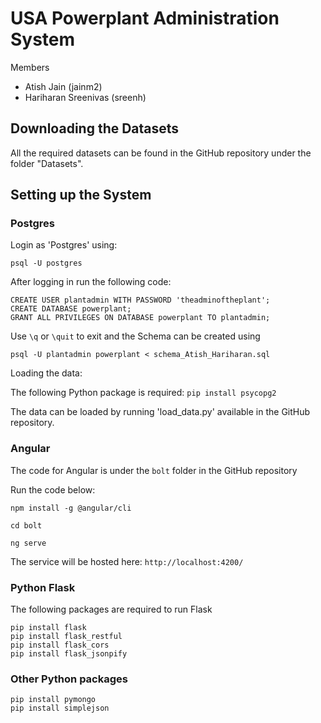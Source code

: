 # USA Powerplant Administration System

Members

- Atish Jain (jainm2)
- Hariharan Sreenivas (sreenh)

## Downloading the Datasets

All the required datasets can be found in the GitHub repository under the folder "Datasets".

## Setting up the System

### Postgres

Login as 'Postgres' using:

```
psql -U postgres
```

After logging in run the following code:

```postgresql
CREATE USER plantadmin WITH PASSWORD 'theadminoftheplant';
CREATE DATABASE powerplant;
GRANT ALL PRIVILEGES ON DATABASE powerplant TO plantadmin;
```

Use `\q` or `\quit` to exit and the Schema can be created using 

```
psql -U plantadmin powerplant < schema_Atish_Hariharan.sql
```

Loading the data:

The following Python package is required:
`pip install psycopg2`

The data can be loaded by running 'load_data.py' available in the GitHub repository.

### Angular

The code for Angular is under the `bolt` folder in the GitHub repository

Run the code below:

```
npm install -g @angular/cli

cd bolt

ng serve 
```
The service will be hosted here: `http://localhost:4200/`

### Python Flask

The following packages are required to run Flask

```
pip install flask
pip install flask_restful
pip install flask_cors
pip install flask_jsonpify
```

### Other Python packages

```
pip install pymongo
pip install simplejson
```
